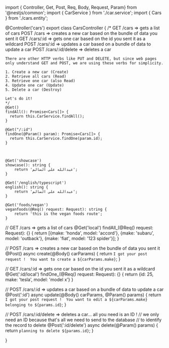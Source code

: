 import { Controller, Get, Post, Req, Body, Request, Param} from '@nestjs/common';
import { CarService } from './car.service';
import { Cars } from './cars.entity';

@Controller('cars')
export class CarsController {
    /* GET /cars => gets a list of cars
    POST /cars => creates a new car based on the bundle of data you sent it
    GET /cars/:id => gets one car based on the id you sent it as a wildcard
    POST /cars/:id => updates a car based on a bundle of data to update a car
    POST /cars/:id/delete => deletes a car
    
    There are other HTTP verbs like PUT and DELETE, but since web pages only understand GET and POST, we are using these verbs for simplicity.

    1. Create a new car (Create)
    2. Retrieve all cars (Read)
    3. Retrieve one car (also Read)
    4. Update one car (Update)
    5. Delete a car (Destroy)

    Let's do it!
    */
    @Get()
    findAll(): Promise<Cars[]> {
      return this.CarService.findAll();
    }
  
    @Get("/:id")
    findOne(@Param() param): Promise<Cars[]> {
      return this.CarService.findOne(param.id);
    }



    @Get('showcase')
    showcase(): string {
        return 'عبدالله علي السالم';
    }

    @Get('/english/typescript')
    english(): string {
        return 'عبدالله علي السالم';
    }

    @Get('foods/vegan')
    veganfoods(@Req() request: Request): string {
        return 'this is the vegan foods route';
    }

  // GET  /cars  => gets a list of cars
  @Get('local')
  findAll_(@Req() request: Request): {} {
    return [{make: 'honda', model: 'accord'},
            {make: 'subaru', model: 'outback'},
            {make: 'fiat', model: '123 spider'}];
  }

  // POST /cars => creates a new car based on the bundle of data you sent it
  @Post()
  async create(@Body() carParams) {
    return `I got your post request ! 
    You want to create a ${carParams.make}`;
  }

  // GET /cars/:id => gets one car based on the id you sent it as a wildcard
  @Get(':id/local')
  findOne_(@Req() request: Request): {} {
    return {id: 25, make: 'tesla', model: 'model x'}
  }


  // POST /cars/:id => updates a car based on a bundle of data to update a car
  @Post(':id')
  async update(@Body() carParams, @Param() params) {
    return `I got your post request ! 
    You want to edit a ${carParams.make} belonging to
    ${params.id}`;
  }

  // POST /cars/:id/delete => deletes a car... all you need is an ID ! 
  // we only need an ID because that's all we need to send to the database
  // to identify the record to delete
  @Post(':id/delete')
  async delete(@Param() params) {
    return `planning to delete ${params.id}`;
  } 

}
